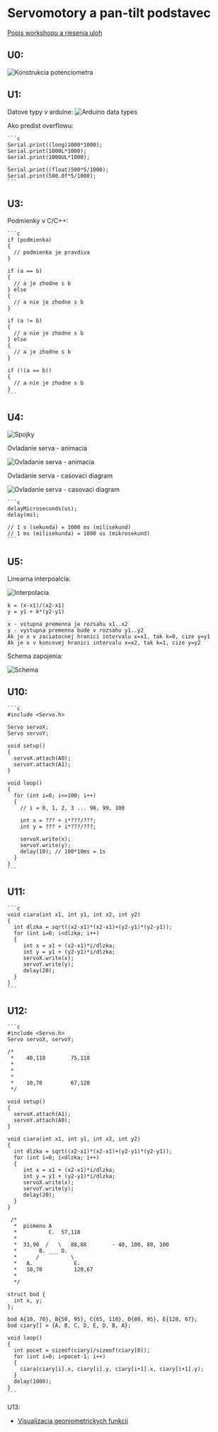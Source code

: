 # Servomotory a pan-tilt podstavec

[Popis workshopu a riesenia uloh](readme.md)

## U0:

![Konstrukcia potenciometra](potentiometerConstruction.png)

## U1:

Datove typy v arduine:
![Arduino data types](arduinoDataTypes.jpg)

Ako predist overflowu:

    ```c
    Serial.print((long)1000*1000);
    Serial.print(1000L*1000);
    Serial.print(1000UL*1000);

    Serial.print((float)500*5/1000);
    Serial.print(500.0f*5/1000);
    ```

## U3:

Podmienky v C/C++:

    ```c
    if (podmienka)
    {
      // podmienka je pravdiva
    }

    if (a == b)
    {
      // a je zhodne s b
    } else
    {
      // a nie je zhodne s b
    }

    if (a != b)
    {
      // a nie je zhodne s b
    } else
    {
      // a je zhodne s b
    }

    if (!(a == b))
    {
      // a nie je zhodne s b
    }
    ```

## U4:

![Spojky](spojky.jpg)

Ovladanie serva - animacia

![Ovladanie serva - animacia](Servo_Animation.gif)

Ovladanie serva - casovaci diagram

![Ovladanie serva - casovaci diagram](servo_pwm_pulses.gif)


    ```c
    delayMicroseconds(us);
    delay(ms);

    // 1 s (sekunda) = 1000 ms (milisekund)
    // 1 ms (milisekunda) = 1000 us (mikrosekund)
    ```


## U5:

Linearna interpoalcia:

![Interpolacia](interpolacia.png)


    k = (x-x1)/(x2-x1)
    y = y1 + k*(y2-y1)

    x - vstupna premenna je rozsahu x1..x2
    y - vystupna premenna bude v rozsahu y1..y2
    Ak je x v zaciatocnej hranici intervalu x=x1, tak k=0, cize y=y1
    Ak je x v koncovej hranici intervalu x=x2, tak k=1, cize y=y2

Schema zapojenia:

![Schema](schema.png)

## U10:

    ```c
    #include <Servo.h>

    Servo servoX;
    Servo servoY;

    void setup()
    {
      servoX.attach(A0);
      servoY.attach(A1);
    }

    void loop()
    {
      for (int i=0; i<=100; i++)
      {
        // i = 0, 1, 2, 3 ... 98, 99, 100
        
        int x = ??? + i*???/???;
        int y = ??? + i*???/???;
        
        servoX.write(x);
        servoY.write(y);
        delay(10); // 100*10ms = 1s
      }
    }
    ```

## U11:

    ```c
    void ciara(int x1, int y1, int x2, int y2)
    {
      int dlzka = sqrt((x2-x1)*(x2-x1)+(y2-y1)*(y2-y1));
      for (int i=0; i<dlzka; i++)
      {
         int x = x1 + (x2-x1)*i/dlzka;
         int y = y1 + (y2-y1)*i/dlzka;
         servoX.write(x);
         servoY.write(y);
         delay(20);
      }
    }
    ```

## U12:

    ```c
    #include <Servo.h>
    Servo servoX, servoY;

    /*
     *    40,110        75,110
     * 
     * 
     * 
     *    10,70         67,120
     */

    void setup()
    {
      servoX.attach(A1);
      servoY.attach(A0);
    }

    void ciara(int x1, int y1, int x2, int y2)
    {
      int dlzka = sqrt((x2-x1)*(x2-x1)+(y2-y1)*(y2-y1));
      for (int i=0; i<dlzka; i++)
      {
         int x = x1 + (x2-x1)*i/dlzka;
         int y = y1 + (y2-y1)*i/dlzka;
         servoX.write(x);
         servoY.write(y);
         delay(20);
      }
    }

     /*
      *  pismeno A
      *          C.  57,110
      *  
      *  33,90  /   \   88,88        - 40, 100, 80, 100
      *       B. ___ D.
      *      /          \ 
      *   A.             E.
      *   10,70          120,67
      * 
      */

    struct bod {
      int x, y;
    };

    bod A{10, 70}, B{50, 95}, C{65, 110}, D{80, 95}, E{120, 67};
    bod ciary[] = {A, B, C, D, E, D, B, A};
      
    void loop()
    {
      int pocet = sizeof(ciary)/sizeof(ciary[0]);
      for (int i=0; i<pocet-1; i++)
      {
        ciara(ciary[i].x, ciary[i].y, ciary[i+1].x, ciary[i+1].y);
      }
      delay(1000);
    }
    ```

U13:

  - [Visualizacia geoniometrickych funkcii](https://www.geogebra.org/m/cNEtsbvC)
